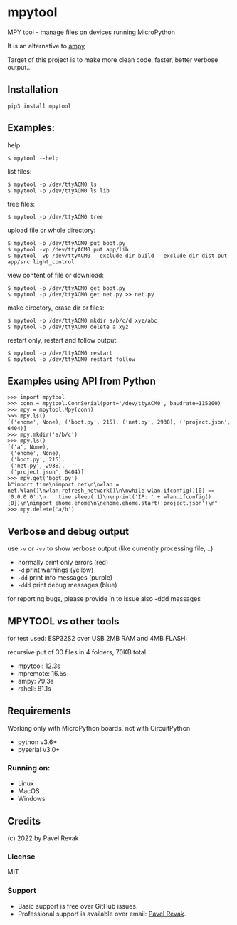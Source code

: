 # mpytool

MPY tool - manage files on devices running MicroPython

It is an alternative to [ampy](https://github.com/scientifichackers/ampy)

Target of this project is to make more clean code, faster, better verbose output...

## Installation

```
pip3 install mpytool
```

## Examples:

help:
```
$ mpytool --help
```

list files:
```
$ mpytool -p /dev/ttyACM0 ls
$ mpytool -p /dev/ttyACM0 ls lib
```

tree files:
```
$ mpytool -p /dev/ttyACM0 tree
```

upload file or whole directory:
```
$ mpytool -p /dev/ttyACM0 put boot.py
$ mpytool -vp /dev/ttyACM0 put app/lib
$ mpytool -vp /dev/ttyACM0 --exclude-dir build --exclude-dir dist put app/src light_control
```

view content of file or download:
```
$ mpytool -p /dev/ttyACM0 get boot.py
$ mpytool -p /dev/ttyACM0 get net.py >> net.py
```

make directory, erase dir or files:
```
$ mpytool -p /dev/ttyACM0 mkdir a/b/c/d xyz/abc
$ mpytool -p /dev/ttyACM0 delete a xyz
```

restart only, restart and follow output:
```
$ mpytool -p /dev/ttyACM0 restart
$ mpytool -p /dev/ttyACM0 restart follow
```

## Examples using API from Python

```
>>> import mpytool
>>> conn = mpytool.ConnSerial(port='/dev/ttyACM0', baudrate=115200)
>>> mpy = mpytool.Mpy(conn)
>>> mpy.ls()
[('ehome', None), ('boot.py', 215), ('net.py', 2938), ('project.json', 6404)]
>>> mpy.mkdir('a/b/c')
>>> mpy.ls()
[('a', None),
 ('ehome', None),
 ('boot.py', 215),
 ('net.py', 2938),
 ('project.json', 6404)]
>>> mpy.get('boot.py')
b"import time\nimport net\n\nwlan = net.Wlan()\nwlan.refresh_network()\n\nwhile wlan.ifconfig()[0] == '0.0.0.0':\n    time.sleep(.1)\n\nprint('IP: ' + wlan.ifconfig()[0])\n\nimport ehome.ehome\n\nehome.ehome.start('project.json')\n"
>>> mpy.delete('a/b')
```

## Verbose and debug output

use `-v` or `-vv` to show verbose output (like currently processing file, ..)
- normally print only errors (red)
- `-d` print warnings (yellow)
- `-dd` print info messages (purple)
- `-ddd` print debug messages (blue)

for reporting bugs, please provide in to issue also -ddd messages

## MPYTOOL vs other tools

for test used: ESP32S2 over USB 2MB RAM and 4MB FLASH:

recursive put of 30 files in 4 folders, 70KB total:

- mpytool: 12.3s
- mpremote: 16.5s
- ampy: 79.3s
- rshell: 81.1s

## Requirements

Working only with MicroPython boards, not with CircuitPython

- python v3.6+
- pyserial v3.0+

### Running on:

- Linux
- MacOS
- Windows

## Credits

(c) 2022 by Pavel Revak

### License

MIT

### Support

- Basic support is free over GitHub issues.
- Professional support is available over email: [Pavel Revak](mailto:pavel.revak@gmail.com?subject=[GitHub]%20mpytool).
